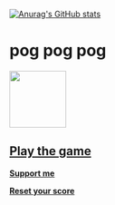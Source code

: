 [![Anurag's GitHub stats](https://github-readme-stats.vercel.app/api?username=mininxd&show_icons=true&theme=dracula)](https://github.com/MininxD/PogChamp-Click)

# pog pog pog
<img width="100px" src="https://raw.githubusercontent.com/minintamvan/PogChamp-Click/main/2.png"/>

## [**Play the game**](https://mininxd.github.io/PogChamp-Click/) 
[**Support me**](https://saweria.co/mininproject)

[****Reset your score****](https://mininxd.github.io/PogChamp-Click/reset.html)


